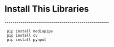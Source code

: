 <h1>Install This Libraries</h1>
-----------------------------------------------------

     pip install mediapipe
     pip install cv
     pip install pynput
